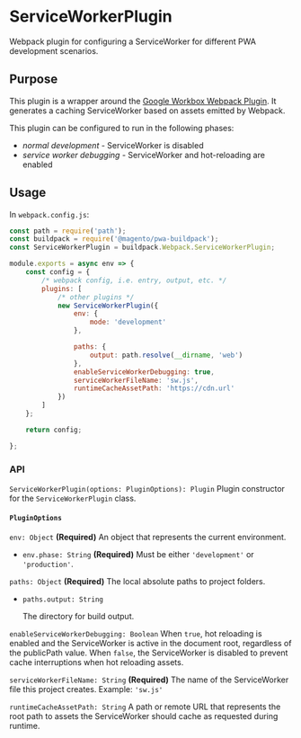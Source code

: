 # ServiceWorkerPlugin

Webpack plugin for configuring a ServiceWorker for different PWA development
scenarios.

## Purpose

This plugin is a wrapper around the [Google Workbox Webpack Plugin](https://developers.google.com/web/tools/workbox/guides/generate-service-worker/).
It generates a caching ServiceWorker based on assets emitted by Webpack.

This plugin can be configured to run in the following phases:

- *normal development* - ServiceWorker is disabled
- *service worker debugging* - ServiceWorker and hot-reloading are enabled

## Usage

In `webpack.config.js`:

```js
const path = require('path');
const buildpack = require('@magento/pwa-buildpack');
const ServiceWorkerPlugin = buildpack.Webpack.ServiceWorkerPlugin;

module.exports = async env => {
    const config = {
        /* webpack config, i.e. entry, output, etc. */
        plugins: [
            /* other plugins */
            new ServiceWorkerPlugin({
                env: {
                    mode: 'development'
                },

                paths: {
                    output: path.resolve(__dirname, 'web')
                },
                enableServiceWorkerDebugging: true,
                serviceWorkerFileName: 'sw.js',
                runtimeCacheAssetPath: 'https://cdn.url'
            })
        ]
    };

    return config;

};
```

### API

`ServiceWorkerPlugin(options: PluginOptions): Plugin`
Plugin constructor for the `ServiceWorkerPlugin` class.

#### `PluginOptions`

`env: Object` **(Required)**
 An object that represents the current environment.
- `env.phase: String` **(Required)**
    Must be either `'development'` or `'production'`.

`paths: Object` **(Required)**
The local absolute paths to project folders.

- `paths.output: String`

   The directory for build output.

`enableServiceWorkerDebugging: Boolean`
When `true`, hot reloading is enabled and the ServiceWorker is active in the document root, regardless of the publicPath value.
When `false`, the ServiceWorker is disabled to prevent cache interruptions when hot reloading assets.

`serviceWorkerFileName: String` **(Required)**
The name of the ServiceWorker file this project creates.
Example: `'sw.js'`

`runtimeCacheAssetPath: String`
A path or remote URL that represents the root path to assets the ServiceWorker should cache as requested during runtime.
